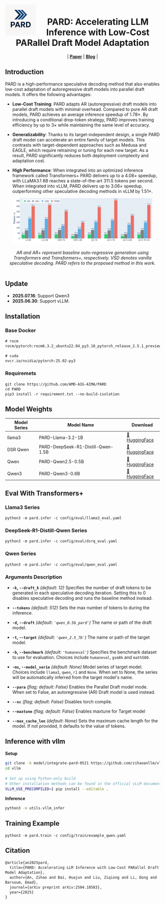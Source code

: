 <img src="datas/img/img_logo.png" alt="PARD" width="100" align="left">
<div align="center">
<h1>PARD: Accelerating LLM Inference with Low-Cost PARallel Draft Model Adaptation</h1>
</div>

<p align="center"> |
<a href="https://arxiv.org/abs/2504.18583"><b>Paper</b></a> | 
<a href="https://www.amd.com/en/developer/resources/technical-articles/accelerating-generative-llms-interface-with-parallel-draft-model-pard.html"><b>Blog</b></a> |
</p>

## Introduction

PARD is a high-performance speculative decoding method that also enables low-cost adaptation of autoregressive draft models into parallel draft models. It offers the following advantages:

- **Low-Cost Training**: PARD adapts AR (autoregressive) draft models into parallel draft models with minimal overhead. Compared to pure AR draft models, PARD achieves an average inference speedup of 1.78×. By introducing a conditional drop-token strategy, PARD improves training efficiency by up to 3× while maintaining the same level of accuracy.

- **Generalizability**: Thanks to its target-independent design, a single PARD draft model can accelerate an entire family of target models. This contrasts with target-dependent approaches such as Medusa and EAGLE, which require retraining or tuning for each new target. As a result, PARD significantly reduces both deployment complexity and adaptation cost.

- **High Performance**: When integrated into an optimized inference framework called Transformers+ PARD delivers up to a 4.08× speedup, with LLaMA3.1 8B reaches a state-of-the-art 311.5 tokens per second. When integrated into vLLM, PARD delivers up to 3.06× speedup, outperforming other speculative decoding methods in vLLM by 1.51×.


<p align="center">
  <picture><img src="datas/img/img_speed.png" width="90%"></picture>
  <br><div align="center" width="90%"><em>AR and AR+ represent baseline auto-regressive generation using Transformers and Transformers+, respectively. VSD denotes vanilla speculative decoding. PARD refers to the proposed method in this work.</em></div><br>
</p>

## Update
- **2025.07.16**: Support Qwen3
- **2025.06.30**: Support vLLM.

## Installation

### Base Docker
```
# rocm
rocm/pytorch:rocm6.3.2_ubuntu22.04_py3.10_pytorch_release_2.5.1_preview

# cuda
nvcr.io/nvidia/pytorch:25.02-py3
```

### Requiremets
```
git clone https://github.com/AMD-AIG-AIMA/PARD
cd PARD
pip3 install -r requirement.txt --no-build-isolation
```

## Model Weights

| Model Series | Model Name                            | Download      |
|--------------|---------------------------------------|---------------|
| llama3       | PARD-Llama-3.2-1B                     | [🤗 HuggingFace](https://huggingface.co/amd/PARD-Llama-3.2-1B)  |
| DSR Qwen     | PARD-DeepSeek-R1-Distill-Qwen-1.5B    | [🤗 HuggingFace](https://huggingface.co/amd/PARD-DeepSeek-R1-Distill-Qwen-1.5B) |
| Qwen         | PARD-Qwen2.5-0.5B                     | [🤗 HuggingFace](https://huggingface.co/amd/PARD-Qwen2.5-0.5B) |
| Qwen3        | PARD-Qwen3-0.6B                       | [🤗 HuggingFace](https://huggingface.co/amd/PARD-Qwen3-0.6B) |

## Eval With Transformers+

### Llama3 Series
```
python3 -m pard.infer -c config/eval/llama3_eval.yaml
```

### DeepSeek-R1-Distill-Qwen Series
```
python3 -m pard.infer -c config/eval/dsrq_eval.yaml
```

### Qwen Series
```
python3 -m pard.infer -c config/eval/qwen_eval.yaml
```

### Arguments Description

* **`-k`, `--draft_k`**
  *(default: 12)*
  Specifies the number of draft tokens to be generated in each speculative decoding iteration. Setting this to 0 disables speculative decoding and runs the baseline method instead.

* **`--tokens`**
  *(default: 512)*
  Sets the max number of tokens to during the inference.

* **`-d`, `--draft`**
  *(default: `'qwen_0.5b_pard'`)*
  The name or path of the draft model.

* **`-t`, `--target`**
  *(default: `'qwen_2.5_7b'`)*
  The name or path of the target model.

* **`-b`, `--benchmark`**
  *(default: `'humaneval'`)*
  Specifies the benchmark dataset to use for evaluation. Choices include `humaneval`, `gsm8k` and `math500`.

* **`-ms`, `--model_serie`**
  *(default: None)*
  Model series of target model. Choices include `llama3`, `qwen`, `r1` and `None`. When set to None, the series will be automatically inferred from the target model's name.

* **`--para`**
  *(flag; default: False)*
  Enables the Parallel Draft model mode. When set to False, an autoregressive (AR) Draft model is used instead.

* **`--nc`**
  *(flag; default: False)*
  Disables torch compile.

* **`--maxtune`**
  *(flag; default: False)*
  Enables maxtune for Target model

* **`--max_cache_len`**
  *(default: None)*
  Sets the maximum cache length for the model. If not provided, it defaults to the value of tokens.

## Inference with vllm

**Setup**

```bash
git clone -b model/integrate-pard-0521 https://github.com/zihaoanllm/vllm.git
cd vllm

# Set up using Python-only build
# Other installation methods can be found in the official vLLM documentation.
VLLM_USE_PRECOMPILED=1 pip install --editable .
```

**Inference**

```bash
python3 -m utils.vllm_infer
```

## Training Example

```
python3 -m pard.train -c config/train/example_qwen.yaml
```

## Citation
```
@article{an2025pard,
  title={PARD: Accelerating LLM Inference with Low-Cost PARallel Draft Model Adaptation},
  author={An, Zihao and Bai, Huajun and Liu, Ziqiong and Li, Dong and Barsoum, Emad},
  journal={arXiv preprint arXiv:2504.18583},
  year={2025}
}
```
